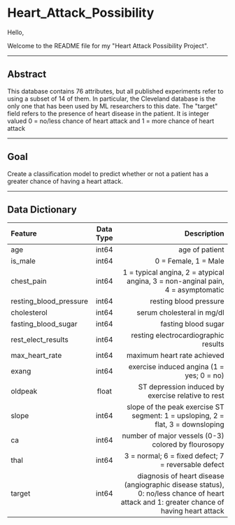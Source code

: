 # Heart_Attack_Possibility


Hello,

Welcome to the README file for my "Heart Attack Possibility Project".


___________________________
## Abstract

This database contains 76 attributes, but all published experiments refer to using a subset of 14 of them. In particular, the Cleveland database is the only one that has been used by ML researchers to this date. The "target" field refers to the presence of heart disease in the patient. It is integer valued 0 = no/less chance of heart attack and 1 = more chance of heart attack


____________________________
## Goal

Create a classification model to predict whether or not a patient has a greater chance of having a heart attack.


____________________________

## Data Dictionary

|   Feature      |  Data Type   | Description    |
| :------------- | :----------: | -----------: |
| age | int64 | age of patient|
| is_male | int64 | 0 = Female, 1 = Male |
| chest_pain | int64 | 1 = typical angina, 2 = atypical angina, 3 = non-anginal pain, 4 = asymptomatic | 
| resting_blood_pressure | int64 | resting blood pressure |
| cholesterol | int64 | serum cholesteral in mg/dl |
| fasting_blood_sugar | int64 | fasting blood sugar |
| rest_elect_results | int64 | resting electrocardiographic results |
| max_heart_rate | int64 | maximum heart rate achieved |
| exang | int64 | exercise induced angina (1 = yes; 0 = no) |
| oldpeak | float | ST depression induced by exercise relative to rest |
| slope | int64 | slope of the peak exercise ST segment: 1 = upsloping, 2 = flat, 3 = downsloping |
| ca | int64 | number of major vessels (0-3) colored by flourosopy |
| thal | int64 | 3 = normal; 6 = fixed defect; 7 = reversable defect |
| target | int64 | diagnosis of heart disease (angiographic disease status), 0: no/less chance of heart attack and 1: greater chance of having heart attack |

